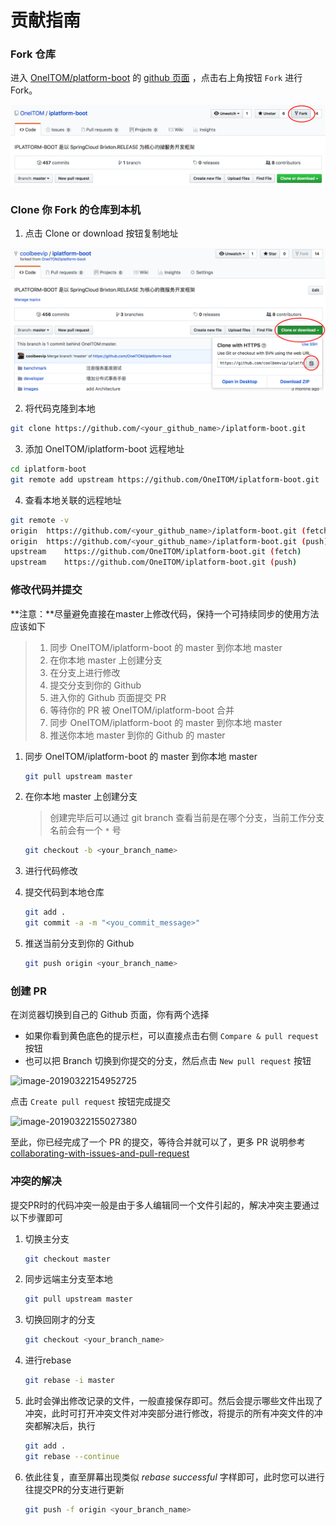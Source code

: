 # 贡献指南

### Fork 仓库

进入 [OneITOM/platform-boot](https://github.com/OneITOM/iplatform-boot) 的 [github 页面](https://github.com/apache/servicecomb-website) ，点击右上角按钮 `Fork` 进行 Fork。

![image-20190322145906973](assets/image-20190322145906973.png)

### Clone 你 Fork 的仓库到本机

1. 点击 Clone or download 按钮复制地址

![image-20190322145946882](assets/image-20190322145946882.png)



2. 将代码克隆到本地

```bash
git clone https://github.com/<your_github_name>/iplatform-boot.git
```

3. 添加 OneITOM/iplatform-boot 远程地址

```bash
cd iplatform-boot
git remote add upstream https://github.com/OneITOM/iplatform-boot.git
```

4. 查看本地关联的远程地址

```bash
git remote -v
origin	https://github.com/<your_github_name>/iplatform-boot.git (fetch)
origin	https://github.com/<your_github_name>/iplatform-boot.git (push)
upstream	https://github.com/OneITOM/iplatform-boot.git (fetch)
upstream	https://github.com/OneITOM/iplatform-boot.git (push)
```

### 修改代码并提交

**注意：**尽量避免直接在master上修改代码，保持一个可持续同步的使用方法应该如下

> 1. 同步 OneITOM/iplatform-boot 的 master 到你本地 master
> 2. 在你本地 master 上创建分支
> 3. 在分支上进行修改
> 4. 提交分支到你的 Github
> 5. 进入你的 Github 页面提交 PR
> 6. 等待你的 PR 被 OneITOM/iplatform-boot 合并
> 7. 同步 OneITOM/iplatform-boot 的 master 到你本地 master
> 8. 推送你本地 master 到你的 Github 的 master 

1. 同步 OneITOM/iplatform-boot 的 master 到你本地 master

    ```bash
    git pull upstream master
    ```

2. 在你本地 master 上创建分支

   > 创建完毕后可以通过 git branch 查看当前是在哪个分支，当前工作分支名前会有一个 `*` 号

    ```bash
    git checkout -b <your_branch_name>
    ```

3. 进行代码修改
4. 提交代码到本地仓库

    ```bash
    git add .
    git commit -a -m "<you_commit_message>"
    ```

5. 推送当前分支到你的 Github

   ```bash
   git push origin <your_branch_name>
   ```

### 创建 PR

在浏览器切换到自己的 Github 页面，你有两个选择

* 如果你看到黄色底色的提示栏，可以直接点击右侧 `Compare & pull request` 按钮
* 也可以把 Branch 切换到你提交的分支，然后点击 `New pull request` 按钮

![image-20190322154952725](/Volumes/MyWallet/nextcloud/iplatform-boot/iplatform-boot/contributing/assets/image-20190322154952725.png)

点击 `Create pull request` 按钮完成提交

![image-20190322155027380](/Volumes/MyWallet/nextcloud/iplatform-boot/iplatform-boot/contributing/assets/image-20190322155027380.png)

至此，你已经完成了一个 PR 的提交，等待合并就可以了，更多 PR 说明参考 [collaborating-with-issues-and-pull-request](https://help.github.com/en/categories/collaborating-with-issues-and-pull-requests)

### 冲突的解决

提交PR时的代码冲突一般是由于多人编辑同一个文件引起的，解决冲突主要通过以下步骤即可

1. 切换主分支

   ```bash
   git checkout master
   ```

2. 同步远端主分支至本地

   ```bash
   git pull upstream master
   ```

3. 切换回刚才的分支

   ```bash
   git checkout <your_branch_name>
   ```

4. 进行rebase

   ```bash
   git rebase -i master
   ```

5. 此时会弹出修改记录的文件，一般直接保存即可。然后会提示哪些文件出现了冲突，此时可打开冲突文件对冲突部分进行修改，将提示的所有冲突文件的冲突都解决后，执行

   ```bash
   git add .
   git rebase --continue
   ```

6. 依此往复，直至屏幕出现类似 *rebase successful* 字样即可，此时您可以进行往提交PR的分支进行更新

   ```bash
   git push -f origin <your_branch_name>
   ```

   